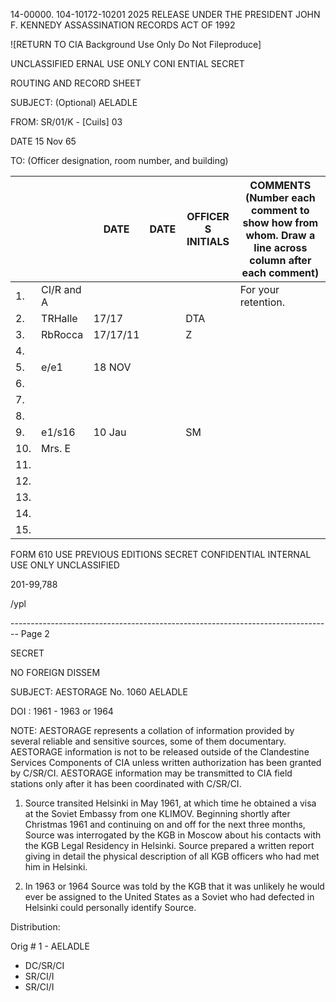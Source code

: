 14-00000.
104-10172-10201
2025 RELEASE UNDER THE PRESIDENT JOHN F. KENNEDY ASSASSINATION RECORDS ACT OF 1992

![RETURN TO CIA Background Use Only Do Not Fileproduce]

UNCLASSIFIED ERNAL USE ONLY CONI ENTIAL SECRET

ROUTING AND RECORD SHEET

SUBJECT: (Optional)
AELADLE

FROM:
SR/01/K - [Cuils] 03

DATE 15 Nov 65

TO: (Officer designation, room number, and building)

|     |            | DATE     | DATE | OFFICER S INITIALS | COMMENTS (Number each comment to show how from whom. Draw a line across column after each comment) |
| --- | ---------- | -------- | ---- | ------------------ | -------------------------------------------------------------------------------------------------- |
| 1.  | CI/R and A |          |      |                    | For your retention.                                                                                |
| 2.  | TRHalle    | 17/17    |      | DTA                |                                                                                                    |
| 3.  | RbRocca    | 17/17/11 |      | Z                  |                                                                                                    |
| 4.  |            |          |      |                    |                                                                                                    |
| 5.  | e/e1       | 18 NOV   |      |                    |                                                                                                    |
| 6.  |            |          |      |                    |                                                                                                    |
| 7.  |            |          |      |                    |                                                                                                    |
| 8.  |            |          |      |                    |                                                                                                    |
| 9.  | e1/s16     | 10 Jau   |      | SM                 |                                                                                                    |
| 10. | Mrs. E     |          |      |                    |                                                                                                    |
| 11. |            |          |      |                    |                                                                                                    |
| 12. |            |          |      |                    |                                                                                                    |
| 13. |            |          |      |                    |                                                                                                    |
| 14. |            |          |      |                    |                                                                                                    |
| 15. |            |          |      |                    |                                                                                                    |


FORM 610 USE PREVIOUS
EDITIONS
SECRET CONFIDENTIAL INTERNAL USE ONLY UNCLASSIFIED

201-99,788

/ypl


-------------------------------------------------------------------------------- Page 2

SECRET

NO FOREIGN DISSEM

SUBJECT: AESTORAGE No. 1060
AELADLE

DOI : 1961 - 1963 or 1964

NOTE: AESTORAGE represents a collation of information provided by several reliable and sensitive sources, some of them documentary. AESTORAGE information is not to be released outside of the Clandestine Services Components of CIA unless written authorization has been granted by C/SR/CI. AESTORAGE information may be transmitted to CIA field stations only after it has been coordinated with C/SR/CI.

1. Source transited Helsinki in May 1961, at which time he obtained a visa at the Soviet Embassy from one KLIMOV. Beginning shortly after Christmas 1961 and continuing on and off for the next three months, Source was interrogated by the KGB in Moscow about his contacts with the KGB Legal Residency in Helsinki. Source prepared a written report giving in detail the physical description of all KGB officers who had met him in Helsinki.

2. In 1963 or 1964 Source was told by the KGB that it was unlikely he would ever be assigned to the United States as a Soviet who had defected in Helsinki could personally identify Source.

Distribution:

Orig # 1 - AELADLE
 - DC/SR/CI
 - SR/CI/I
 - SR/CI/I
